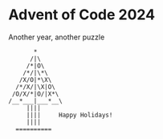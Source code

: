 # Advent of Code 2024

Another year, another puzzle

```
       *
      /|\
     /*|O\
    /*/|\*\
   /X/O|*\X\
  /*/X/|\X|O\
 /O/X/*|O/|X*\
/__*___|___*__\
     ||||
     ||||     Happy Holidays!
     ||||
  ==========


```
